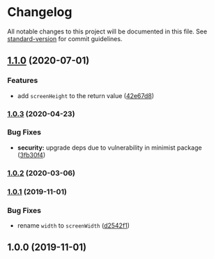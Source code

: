 # Changelog

All notable changes to this project will be documented in this file. See [standard-version](https://github.com/conventional-changelog/standard-version) for commit guidelines.

## [1.1.0](https://github.com/alioguzhan/use-screen/compare/v1.0.3...v1.1.0) (2020-07-01)


### Features

* add `screenHeight` to the return value ([42e67d8](https://github.com/alioguzhan/use-screen/commit/42e67d8daef76e07f20f49f045d9eb0ed7458e02))

### [1.0.3](https://github.com/alioguzhan/use-screen/compare/v1.0.2...v1.0.3) (2020-04-23)


### Bug Fixes

* **security:** upgrade deps due to vulnerability in minimist package ([3fb30f4](https://github.com/alioguzhan/use-screen/commit/3fb30f4ff942bba159605ae59c3548f28719a6b2))

### [1.0.2](https://github.com/alioguzhan/use-screen/compare/v1.0.1...v1.0.2) (2020-03-06)

### [1.0.1](https://github.com/alioguzhan/use-screen/compare/v1.0.0...v1.0.1) (2019-11-01)


### Bug Fixes

* rename `width` to `screenWidth` ([d2542f1](https://github.com/alioguzhan/use-screen/commit/d2542f16bc2563ef0f60a2b76911c74865696558))

## 1.0.0 (2019-11-01)
